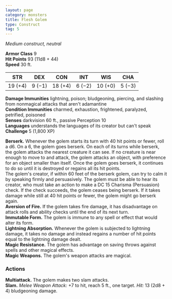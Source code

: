 ```yaml
---
layout: page
category: monsters
title: Flesh Golem
type: Construct
tag: 5
---
```

_Medium construct, neutral_

**Armor Class** 9    
**Hit Points** 93 (11d8 + 44)    
**Speed** 30 ft. 

| STR     | DEX     | CON     | INT     | WIS     | CHA     |
|---------|---------|---------|---------|---------|---------|
| 19 (+4) | 9 (−1)  | 18 (+4) | 6 (−2)  | 10 (+0) | 5 (−3)  |

**Damage Immunities** lightning, poison; bludgeoning, piercing, and slashing from nonmagical attacks that aren't adamantine    
**Condition Immunities** charmed, exhaustion, frightened, paralyzed, petrified, poisoned    
**Senses** darkvision 60 ft., passive Perception 10    
**Languages** understands the languages of its creator but can't speak    
**Challenge** 5 (1,800 XP) 

**Berserk.** Whenever the golem starts its turn with 40 hit points or fewer, roll a d6. On a 6, the golem goes berserk. On each of its turns while berserk, the golem attacks the nearest creature it can see. If no creature is near enough to move to and attack, the golem attacks an object, with preference for an object smaller than itself. Once the golem goes berserk, it continues to do so until it is destroyed or regains all its hit points.    
The golem's creator, if within 60 feet of the berserk golem, can try to calm it by speaking firmly and persuasively. The golem must be able to hear its creator, who must take an action to make a DC 15 Charisma (Persuasion) check. If the check succeeds, the golem ceases being berserk. If it takes damage while still at 40 hit points or fewer, the golem might go berserk again.    
**Aversion of Fire.** If the golem takes fire damage, it has disadvantage on attack rolls and ability checks until the end of its next turn.    
**Immutable Form.** The golem is immune to any spell or effect that would alter its form.     
**Lightning Absorption.** Whenever the golem is subjected to lightning damage, it takes no damage and instead regains a number of hit points equal to the lightning damage dealt.    
**Magic Resistance.** The golem has advantage on saving throws against spells and other magical effects.    
**Magic Weapons.** The golem's weapon attacks are magical.

### Actions 
**Multiattack.** The golem makes two slam attacks.    
**Slam.** _Melee Weapon Attack:_ +7 to hit, reach 5 ft., one target. _Hit:_ 13 (2d8 + 4) bludgeoning damage.

